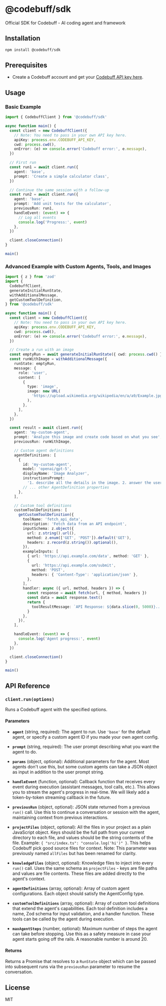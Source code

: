 # @codebuff/sdk

Official SDK for Codebuff - AI coding agent and framework

## Installation

```bash
npm install @codebuff/sdk
```

## Prerequisites

- Create a Codebuff account and get your [Codebuff API key here](https://www.codebuff.com/profile?tab=api-keys).

## Usage

### Basic Example

```typescript
import { CodebuffClient } from '@codebuff/sdk'

async function main() {
  const client = new CodebuffClient({
    // Note: You need to pass in your own API key here.
    apiKey: process.env.CODEBUFF_API_KEY,
    cwd: process.cwd(),
    onError: (e) => console.error('Codebuff error:', e.message),
  })

  // First run
  const run1 = await client.run({
    agent: 'base',
    prompt: 'Create a simple calculator class',
  })

  // Continue the same session with a follow-up
  const run2 = await client.run({
    agent: 'base',
    prompt: 'Add unit tests for the calculator',
    previousRun: run1,
    handleEvent: (event) => {
      // Log all events
      console.log('Progress:', event)
    },
  })

  client.closeConnection()
}

main()
```

### Advanced Example with Custom Agents, Tools, and Images

```typescript
import { z } from 'zod'
import {
  CodebuffClient,
  generateInitialRunState,
  withAdditionalMessage,
  getCustomToolDefinition,
} from '@codebuff/sdk'

async function main() {
  const client = new CodebuffClient({
    // Note: You need to pass in your own API key here.
    apiKey: process.env.CODEBUFF_API_KEY,
    cwd: process.cwd(),
    onError: (e) => console.error('Codebuff error:', e.message),
  })

  // Create a run with an image
  const emptyRun = await generateInitialRunState({ cwd: process.cwd() })
  const runWithImage = withAdditionalMessage({
    runState: emptyRun,
    message: {
      role: 'user',
      content: [
        {
          type: 'image',
          image: new URL(
            'https://upload.wikimedia.org/wikipedia/en/a/a9/Example.jpg',
          ),
        },
      ],
    },
  })

  const result = await client.run({
    agent: 'my-custom-agent',
    prompt: 'Analyze this image and create code based on what you see',
    previousRun: runWithImage,

    // Custom agent definitions
    agentDefinitions: [
      {
        id: 'my-custom-agent',
        model: 'openai/gpt-5',
        displayName: 'Image Analyzer',
        instructionsPrompt:
          '1. describe all the details in the image. 2. answer the user prompt',
        // ... other AgentDefinition properties
      },
    ],

    // Custom tool definitions
    customToolDefinitions: [
      getCustomToolDefinition({
        toolName: 'fetch_api_data',
        description: 'Fetch data from an API endpoint',
        inputSchema: z.object({
          url: z.string().url(),
          method: z.enum(['GET', 'POST']).default('GET'),
          headers: z.record(z.string()).optional(),
        }),
        exampleInputs: [
          { url: 'https://api.example.com/data', method: 'GET' },
          {
            url: 'https://api.example.com/submit',
            method: 'POST',
            headers: { 'Content-Type': 'application/json' },
          },
        ],
        handler: async ({ url, method, headers }) => {
          const response = await fetch(url, { method, headers })
          const data = await response.text()
          return {
            toolResultMessage: `API Response: ${data.slice(0, 5000)}...`,
          }
        },
      }),
    ],

    handleEvent: (event) => {
      console.log('Agent progress:', event)
    },
  })

  client.closeConnection()
}

main()
```

## API Reference

### `client.run(options)`

Runs a Codebuff agent with the specified options.

#### Parameters

- **`agent`** (string, required): The agent to run. Use `'base'` for the default agent, or specify a custom agent ID if you made your own agent config.

- **`prompt`** (string, required): The user prompt describing what you want the agent to do.

- **`params`** (object, optional): Additional parameters for the agent. Most agents don't use this, but some custom agents can take a JSON object as input in addition to the user prompt string.

- **`handleEvent`** (function, optional): Callback function that receives every event during execution (assistant messages, tool calls, etc.). This allows you to stream the agent's progress in real-time. We will likely add a token-by-token streaming callback in the future.

- **`previousRun`** (object, optional): JSON state returned from a previous `run()` call. Use this to continue a conversation or session with the agent, maintaining context from previous interactions.

- **`projectFiles`** (object, optional): All the files in your project as a plain JavaScript object. Keys should be the full path from your current directory to each file, and values should be the string contents of the file. Example: `{ "src/index.ts": "console.log('hi')" }`. This helps Codebuff pick good source files for context. Note: This parameter was previously named `allFiles` but has been renamed for clarity.

- **`knowledgeFiles`** (object, optional): Knowledge files to inject into every `run()` call. Uses the same schema as `projectFiles` - keys are file paths and values are file contents. These files are added directly to the agent's context.

- **`agentDefinitions`** (array, optional): Array of custom agent configurations. Each object should satisfy the AgentConfig type.

- **`customToolDefinitions`** (array, optional): Array of custom tool definitions that extend the agent's capabilities. Each tool definition includes a name, Zod schema for input validation, and a handler function. These tools can be called by the agent during execution.

- **`maxAgentSteps`** (number, optional): Maximum number of steps the agent can take before stopping. Use this as a safety measure in case your agent starts going off the rails. A reasonable number is around 20.

#### Returns

Returns a Promise that resolves to a `RunState` object which can be passed into subsequent runs via the `previousRun` parameter to resume the conversation.

## License

MIT
